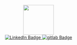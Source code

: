 
<div id="header" align="center">
  <img src="https://media.giphy.com/media/1GEATImIxEXVR79Dhk/giphy.gif" width="100" heigh="200"/>
  <div id="badges">
  <a href="https://www.linkedin.com/in/mojtaba-moazen-7614b0152/">
    <img src="https://img.shields.io/badge/LinkedIn-blue?style=for-the-badge&logo=linkedin&logoColor=white" alt="LinkedIn Badge"/>
  </a>
      <a href="your-youtube-URL">
    <img src="https://img.shields.io/badge/gitlab-white?style=for-the-badge&logo=gitlab&logoColor=white" alt="gitlab Badge"/>
  </a>
